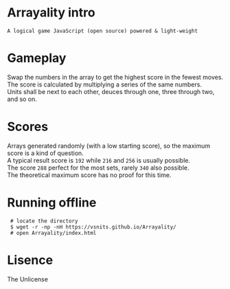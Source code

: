 

# Arrayality intro
    A logical game JavaScript (open source) powered & light-weight

# Gameplay
 Swap the numbers in the array to get the highest score in the fewest moves. <br>
 The score is calculated by multiplying a series of the same numbers. <br>
 Units shall be next to each other, deuces through one, three through two, and so on.

# Scores
  Arrays generated randomly (with a low starting score), so the maximum score is a kind of question. <br>
  A typical result score is `192` while `216` and `256` is usually possible. <br>
  The score `288` perfect for the most sets, rarely `340` also possible. <br>
  The theoretical maximum score has no proof for this time.
   
# Running offline
     
 ```shell
  # locate the directory
  $ wget -r -np -nH https://vsnits.github.io/Arrayality/
  # open Arrayality/index.html
 ```

 # Lisence
   The Unlicense
   
